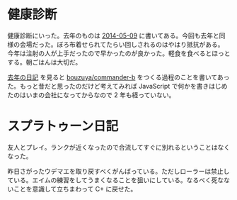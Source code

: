 # 健康診断

健康診断にいった。去年のものは [2014-05-09][] に書いてある。今回も去年と同様の会場だった。ぼろ布着せられてたらい回しされるのはやはり抵抗がある。 今年は注射の人が上手だったので早かったのが良かった。軽食を食べるとほっとする。朝ごはんは大切だ。

[去年の日記][2014-05-09] を見ると [bouzuya/commander-b][] をつくる過程のことを書いてあった。もっと昔だと思ったのだけど考えてみれば JavaScript で何かを書きはじめたのはいまの会社になってからなので 2 年も経っていない。

# スプラトゥーン日記

友人とプレイ。ランクが近くなったので合流してすぐに別れるということはなくなった。

昨日さがったウデマエを取り戻すべくがんばっている。ただしローラーは禁止している。エイムの練習をしてうまくなることを狙いにしている。なるべく死なないことを意識して立ちまわって C+ に戻せた。

[bouzuya/commander-b]: https://github.com/bouzuya/commander-b
[2014-05-09]: https://blog.bouzuya.net/2014/05/09/

